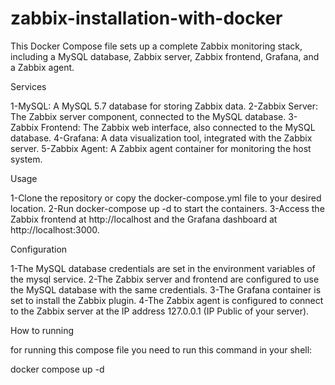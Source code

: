 # zabbix-installation-with-docker

This Docker Compose file sets up a complete Zabbix monitoring stack, including a MySQL database, Zabbix server, Zabbix frontend, Grafana, and a Zabbix agent.

Services

1-MySQL: A MySQL 5.7 database for storing Zabbix data.
2-Zabbix Server: The Zabbix server component, connected to the MySQL database.
3-Zabbix Frontend: The Zabbix web interface, also connected to the MySQL database.
4-Grafana: A data visualization tool, integrated with the Zabbix server.
5-Zabbix Agent: A Zabbix agent container for monitoring the host system.

Usage

1-Clone the repository or copy the docker-compose.yml file to your desired location.
2-Run docker-compose up -d to start the containers.
3-Access the Zabbix frontend at http://localhost and the Grafana dashboard at http://localhost:3000.

Configuration

1-The MySQL database credentials are set in the environment variables of the mysql service.
2-The Zabbix server and frontend are configured to use the MySQL database with the same credentials.
3-The Grafana container is set to install the Zabbix plugin.
4-The Zabbix agent is configured to connect to the Zabbix server at the IP address 127.0.0.1 (IP Public of your server).

How to running 

for running this compose file you need to run this command in your shell:

docker compose up -d 


